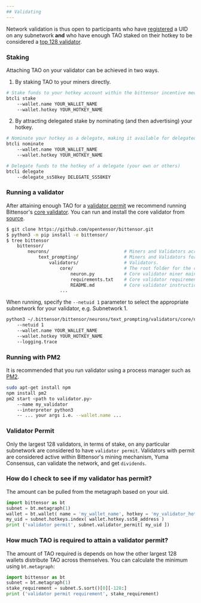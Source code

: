 ```yaml
---
## Validating 
---
```

Network validation is thus open to participants who have [registered](../subnetworks/registration) a UID on any subnetwork **and** who have enough TAO staked on their hotkey to be considered a [top 128 validator](../validating/validator-permit).

### Staking  

Attaching TAO on your validator can be achieved in two ways.
1. By staking TAO to your miners directly.
```bash dark
# Stake funds to your hotkey account within the bittensor incentive mechanism.
btcli stake 
    --wallet.name YOUR_WALLET_NAME 
    --wallet.hotkey YOUR_HOTKEY_NAME
```
2. By attracting delegated stake by nominating (and then advertising) your hotkey.
```bash dark
# Nominate your hotkey as a delegate, making it available for delegated stake.
btcli nominate 
    --wallet.name YOUR_WALLET_NAME 
    --wallet.hotkey YOUR_HOTKEY_NAME

# Delegate funds to the hotkey of a delegate (your own or others)  
btcli delegate 
    --delegate_ss58key DELEGATE_SS58KEY
```
### Running a validator

After attaining enough TAO for a [validator permit](../validating/validator-permit) we recommend running Bittensor's [core validator](https://github.com/opentensor/bittensor/tree/text_prompting/neurons/text/prompting/validators). You can run and install the core validator from [source](https://github.com/opentensor/bittensor.git). 
```bash dark
$ git clone https://github.com/opentensor/bittensor.git
$ python3 -m pip install -e bittensor/
$ tree bittensor
    bittensor/                             
        neurons/                            # Miners and Validators across all subnetworks.
            text_prompting/                 # Miners and Validators for the text_prompting subnetwork.
                validators/                 # Validators.
                    core/                   # The root folder for the core validator.
                        neuron.py           # Core validator miner main script.
                        requirements.txt    # Core validator requirements.
                        README.md           # Core validator instructions.
                    ...
```
When running, specify the `--netuid 1` parameter to select the appropriate subnetwork for your validator, e.g. Subnetwork 1.
```bash dark title=neurons/text_prompting/validators/core link=https://github.com/opentensor/bittensor/tree/text_prompting/neurons/text/prompting/validators/core
python3 ~/.bittensor/bittensor/neurons/text_prompting/validators/core/neuron.py 
    --netuid 1
    --wallet.name YOUR_WALLET_NAME 
    --wallet.hotkey YOUR_HOTKEY_NAME
    --logging.trace
```

### Running with PM2
It is recommended that you run validator using a process manager such as [PM2](https://pm2.io/).
```bash dark
sudo apt-get install npm
npm install pm2
pm2 start <path to validator.py> 
    --name my_validator 
    --interpreter python3 
    -- ... your args i.e. --wallet.name ...
```

### Validator Permit

Only the largest 128 validators, in terms of stake, on any particular subnetwork are considered to have `validator permit`. Validators with permit are considered active within Bittensor's mining mechanism, Yuma Consensus, can validate the network, and get `dividends`.

### How do I check to see if my validator has permit?
The amount can be pulled from the metagraph based on your uid.
```python numbered dark
import bittensor as bt
subnet = bt.metagraph(1)
wallet = bt.wallet( name = 'my_wallet_name', hotkey = 'my_validator_hotkey_name' )
my_uid = subnet.hotkeys.index( wallet.hotkey.ss58_address )
print ('validator permit', subnet.validator_permit[ my_uid ])
```

### How much TAO is required to attain a validator permit?
The amount of TAO required is depends on how the other largest 128 wallets distribute TAO across themselves. You can calculate the minimum using `bt.metagraph`:
```python numbered dark
import bittensor as bt
subnet = bt.metagraph(1)
stake_requirement = subnet.S.sort()[0][-128:]
print ('validator permit requirement', stake_requirement)
```
